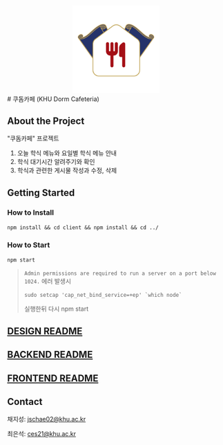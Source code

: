 
<div align="center"><img src="./client/src/img/khumeal.png" width="40%" height="40%"></div>
# 쿠돔카페 (KHU Dorm Cafeteria)

## About the Project
"쿠돔카페" 프로젝트
1. 오늘 학식 메뉴와 요일별 학식 메뉴 안내
2. 학식 대기시간 알려주기와 확인
3. 학식과 관련한 게시물 작성과 수정, 삭제

## Getting Started
### How to Install
```
npm install && cd client && npm install && cd ../
```
### How to Start
```
npm start
```
> ```Admin permissions are required to run a server on a port below 1024.``` 에러 발생시
> ```
> sudo setcap 'cap_net_bind_service=+ep' `which node`
> ```
> 실행한뒤 다시 npm start

## [DESIGN README](http://khuhub.khu.ac.kr/2021105655/ossw-project/tree/design)

## [BACKEND README](http://khuhub.khu.ac.kr/2021105655/ossw-project/tree/back)

## [FRONTEND README](http://khuhub.khu.ac.kr/2021105655/ossw-project/tree/front)

## Contact
채지성: jschae02@khu.ac.kr

최은석: ces21@khu.ac.kr
